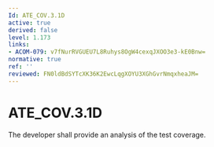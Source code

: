 ```yaml
---
Id: ATE_COV.3.1D
active: true
derived: false
level: 1.173
links:
- ACOM-079: v7fNurRVGUEU7L8Ruhys8OgW4cexqJXOO3e3-kE0Bnw=
normative: true
ref: ''
reviewed: FN0ldBdSYTcXK36K2EwcLqgXOYU3XGhGvrNmqxheaJM=
---
```


# ATE_COV.3.1D

The developer shall provide an analysis of the test coverage.